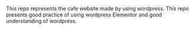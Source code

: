 This repo represents the cafe website made by using wordpress. This repo presents good practice of using wordpress Elementor and good understanding of wordpress.
